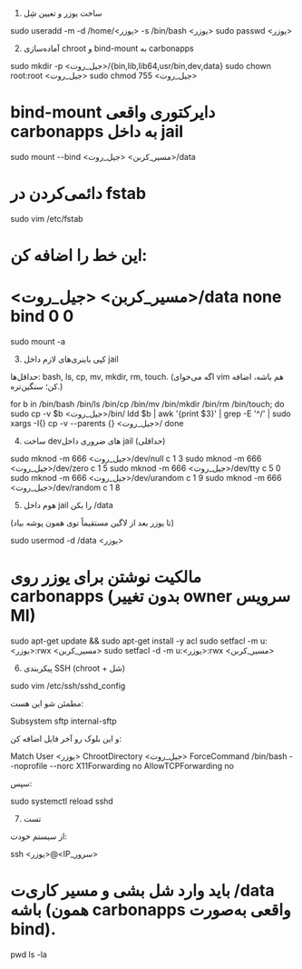 1) ساخت یوزر و تعیین شِل

sudo useradd -m -d /home/<یوزر> -s /bin/bash <یوزر>
sudo passwd <یوزر>

2) آماده‌سازی chroot و bind-mount به carbonapps

sudo mkdir -p <جیل_روت>/{bin,lib,lib64,usr/bin,dev,data}
sudo chown root:root <جیل_روت>
sudo chmod 755 <جیل_روت>

# bind-mount دایرکتوری واقعی carbonapps به داخل jail
sudo mount --bind <مسیر_کربن> <جیل_روت>/data

# دائمی‌کردن در fstab
sudo vim /etc/fstab
# این خط را اضافه کن:
# <مسیر_کربن>  <جیل_روت>/data  none  bind  0  0

sudo mount -a

3) کپی باینری‌های لازم داخل jail

حداقل‌ها: bash, ls, cp, mv, mkdir, rm, touch. (اگه می‌خوای vim هم باشه، اضافه کن؛ سنگین‌تره.)

for b in /bin/bash /bin/ls /bin/cp /bin/mv /bin/mkdir /bin/rm /bin/touch; do
  sudo cp -v $b <جیل_روت>/bin/
  ldd $b | awk '{print $3}' | grep -E '^/' | sudo xargs -I{} cp -v --parents {} <جیل_روت>/
done

4) ساخت devهای ضروری داخل jail (حداقلی)

sudo mknod -m 666 <جیل_روت>/dev/null c 1 3
sudo mknod -m 666 <جیل_روت>/dev/zero c 1 5
sudo mknod -m 666 <جیل_روت>/dev/tty c 5 0
sudo mknod -m 666 <جیل_روت>/dev/urandom c 1 9
sudo mknod -m 666 <جیل_روت>/dev/random c 1 8

5) هوم داخل jail را بکن /data

(تا یوزر بعد از لاگین مستقیماً توی همون پوشه بیاد)

sudo usermod -d /data <یوزر>
# مالکیت نوشتن برای یوزر روی carbonapps (بدون تغییر owner سرویس MI)
sudo apt-get update && sudo apt-get install -y acl
sudo setfacl -m u:<یوزر>:rwx <مسیر_کربن>
sudo setfacl -d -m u:<یوزر>:rwx <مسیر_کربن>

6) پیکربندی SSH (chroot + شل)

sudo vim /etc/ssh/sshd_config

مطمئن شو این هست:

Subsystem sftp internal-sftp

و این بلوک رو آخر فایل اضافه کن:

Match User <یوزر>
    ChrootDirectory <جیل_روت>
    ForceCommand /bin/bash --noprofile --norc
    X11Forwarding no
    AllowTCPForwarding no

سپس:

sudo systemctl reload sshd

7) تست

از سیستم خودت:

ssh <یوزر>@<IP_سرور>
# باید وارد شل بشی و مسیر کاری‌ت /data باشه (همون carbonapps واقعی به‌صورت bind).
pwd
ls -la
